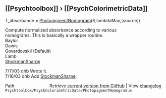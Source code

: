 ## [[Psychtoolbox]] &#8250; [[PsychColorimetricData]]

T\_absorbance = [PhotopigmentNomogram](PhotopigmentNomogram)(S,lambdaMax,[source])  
  
Compute normalized absorbance according to various  
nomograms.  This is basically a wrapper routine.  
  Baylor  
  Dawis  
  Govardovskii (Default)  
  Lamb  
  [StockmanSharpe](StockmanSharpe)  
  
7/11/03  dhb  Wrote it.  
7/16/03  dhb  Add [StockmanSharpe](StockmanSharpe).  




<div class="code_header" style="text-align:right;">
  <span style="float:left;">Path&nbsp;&nbsp;</span> <span class="counter">Retrieve <a href=
  "https://raw.github.com/Psychtoolbox-3/Psychtoolbox-3/beta/Psychtoolbox/PsychColorimetricData/PhotopigmentNomogram.m">current version from GitHub</a> | View <a href=
  "https://github.com/Psychtoolbox-3/Psychtoolbox-3/commits/beta/Psychtoolbox/PsychColorimetricData/PhotopigmentNomogram.m">changelog</a></span>
</div>
<div class="code">
  <code>Psychtoolbox/PsychColorimetricData/PhotopigmentNomogram.m</code>
</div>

